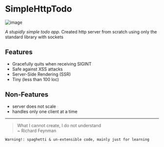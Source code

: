 # SimpleHttpTodo

![image](https://github.com/ahmedkhalf/SimpleHttpTodo/assets/36672196/121c15ac-cbb5-4eb1-b0d6-d42763294ad6)

*A stupidly simple todo app.* Created http server from scratch using only the standard library with sockets

## Features

- Gracefully quits when receiving SIGINT
- Safe against XSS attacks
- Server-Side Rendering (SSR)
- Tiny (less than 100 loc)

## Non-Features

- server does not scale
- handles only one client at a time

---

> What I cannot create, I do not understand \
> ~ Richard Feynman

```
Warning!: spaghetti & un-extensible code, mainly just for learning
```
